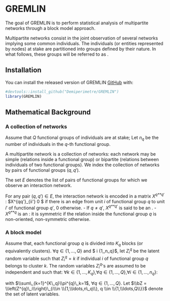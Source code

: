 
<!-- README.md is generated from README.Rmd. Please edit that file -->
GREMLIN
=======

<!-- badges: start -->
<!-- badges: end -->
The goal of GREMLIN is to perform statistical analysis of multipartite networks through a block model approach.

Multipartite networks consist in the joint observation of several networks implying some common individuals. The individuals (or entities represented by nodes) at stake are partitioned into groups defined by their nature. In what follows, these groups will be referred to as .

Installation
------------

You can install the released version of GREMLIN [GitHub](https://github.com/) with:

``` r
#devtools::install_github("Demiperimetre/GREMLIN")
library(GREMLIN)
```

Mathematical Background
-----------------------

### A collection of networks

Assume that *Q* functional groups of individuals are at stake; Let *n*<sub>*q*</sub> be the number of individuals in the *q*-th functional group.

A multipartite network is a collection of networks: each network may be simple (relations inside a functional group) or bipartite (relations between individuals of two functional groups). We index the collection of networks by pairs of functional groups (*q*, *q*′).

The set *E* denotes the list of pairs of functional groups for which we observe an interaction network.

For any pair (*q*, *q*′) ∈ *E*, the interaction network is encoded in a matrix *X*<sup>*q**q*′</sup> : $X^{qq'}\_{ii'} 0 $ if there is an edge from unit *i* of functional group *q* to unit *i*′ of functional group *q*′, 0 otherwise. - If *q* ≠ *q*′, *X*<sup>*q**q*′</sup> is said to be an . - *X*<sup>*q**q*</sup> is an : it is symmetric if the relation inside the functional group *q* is non-oriented, non-symmetric otherwise.

### A block model

Assume that, each functional group *q* is divided into *K*<sub>*q*</sub> blocks (or equivalently clusters). ∀*q* ∈ {1, …, *Q*} and $ i {1,,n\_q}$, let *Z*<sub>*i*</sub><sup>*q*</sup> be the latent random variable such that *Z*<sub>*i*</sub><sup>*q*</sup> = *k* if individual *i* of functional group *q* belongs to cluster *k*. The random variables *Z*<sub>*i*</sub><sup>*q*</sup>'s are assumed to be independent and such that: ∀*k* ∈ {1, …, *K*<sub>*q*</sub>},∀*q* ∈ {1, …, *Q*},∀*i* ∈ {1, …, *n*<sub>*q*</sub>}:

with $\\sum\_{k=1}^{K\_q}\\pi^{q}\_k=1$, ∀*q* ∈ {1, …, *Q*}. Let $\\bZ = \\left(Z^{q}\_i\\right)\_{i\\in \\{1,\\ldots,n\_q\\}, q \\in \\{1,\\ldots,Q\\}}$ denote the set of latent variables.


